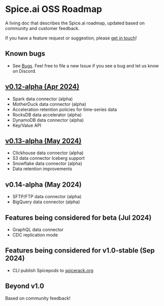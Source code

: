 # Spice.ai OSS Roadmap

A living doc that describes the Spice.ai roadmap, updated based on community and customer feedback.

If you have a feature request or suggestion, please [get in touch](https://github.com/spiceai/spiceai#community)!

## Known bugs

- See [Bugs](https://github.com/spiceai/spiceai/labels/bug). Feel free to file a new Issue if you see a bug and let us know on Discord.

## [v0.12-alpha (Apr 2024)](https://github.com/spiceai/spiceai/milestone/20)

- Spark data connector (alpha)
- MotherDuck data connector (alpha)
- Acceleration retention policies for time-series data
- RocksDB data accelerator (alpha)
- DynamoDB data connector (alpha)
- Key/Value API

## [v0.13-alpha (May 2024)](https://github.com/spiceai/spiceai/milestone/21)

- Clickhouse data connector (alpha)
- S3 data connector Iceberg support
- Snowflake data connector (alpha)
- Data retention improvements

## v0.14-alpha (May 2024)

- SFTP/FTP data connector (alpha)
- BigQuery data connector (alpha)

## Features being considered for beta (Jul 2024)

- GraphQL data connector
- CDC replication mode

## Features being considered for v1.0-stable (Sep 2024)

- CLI publish Spicepods to [spicerack.org](https://spicerack.org)

## Beyond v1.0

Based on community feedback!
